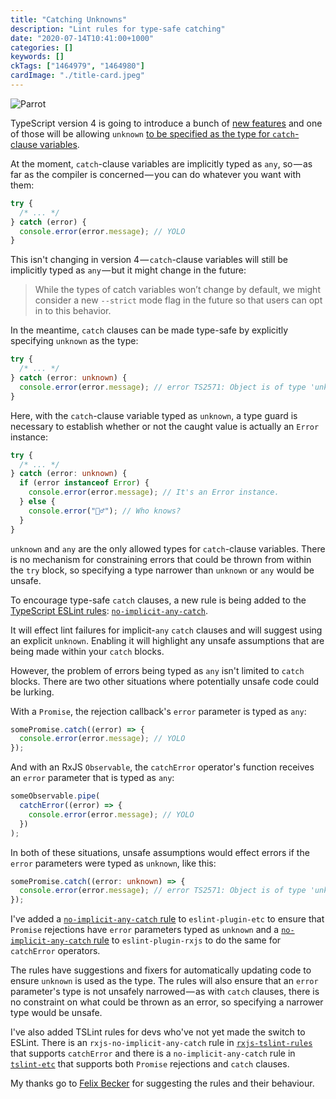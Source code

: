 ```yaml
---
title: "Catching Unknowns"
description: "Lint rules for type-safe catching"
date: "2020-07-14T10:41:00+1000"
categories: []
keywords: []
ckTags: ["1464979", "1464980"]
cardImage: "./title-card.jpeg"
---
```


![Parrot](title.jpeg "Photo by Ignacio Amenábar on Unsplash")

TypeScript version 4 is going to introduce a bunch of [new features](https://devblogs.microsoft.com/typescript/announcing-typescript-4-0-beta) and one of those will be allowing `unknown` [to be specified as the type for `catch`-clause variables](https://devblogs.microsoft.com/typescript/announcing-typescript-4-0-beta/#unknown-on-catch).

At the moment, `catch`-clause variables are implicitly typed as `any`, so — as far as the compiler is concerned — you can do whatever you want with them:

```ts
try {
  /* ... */
} catch (error) {
  console.error(error.message); // YOLO
}
```

This isn't changing in version 4 — `catch`-clause variables will still be implicitly typed as `any` — but it might change in the future:

> While the types of catch variables won’t change by default, we might consider a new `--strict` mode flag in the future so that users can opt in to this behavior.

In the meantime, `catch` clauses can be made type-safe by explicitly specifying `unknown` as the type:

<!-- prettier-ignore -->
```ts
try {
  /* ... */
} catch (error: unknown) {
  console.error(error.message); // error TS2571: Object is of type 'unknown'.
}
```

Here, with the `catch`-clause variable typed as `unknown`, a type guard is necessary to establish whether or not the caught value is actually an `Error` instance:

<!-- prettier-ignore -->
```ts
try {
  /* ... */
} catch (error: unknown) {
  if (error instanceof Error) {
    console.error(error.message); // It's an Error instance.
  } else {
    console.error("🤷‍♂️"); // Who knows?
  }
}
```

`unknown` and `any` are the only allowed types for `catch`-clause variables. There is no mechanism for constraining errors that could be thrown from within the `try` block, so specifying a type narrower than `unknown` or `any` would be unsafe.

To encourage type-safe `catch` clauses, a new rule is being added to the [TypeScript ESLint rules](https://github.com/typescript-eslint/typescript-eslint): [`no-implicit-any-catch`](https://github.com/typescript-eslint/typescript-eslint/pull/2202).

It will effect lint failures for implicit-`any` `catch` clauses and will suggest using an explicit `unknown`. Enabling it will highlight any unsafe assumptions that are being made within your `catch` blocks.

However, the problem of errors being typed as `any` isn't limited to `catch` blocks. There are two other situations where potentially unsafe code could be lurking.

With a `Promise`, the rejection callback's `error` parameter is typed as `any`:

```ts
somePromise.catch((error) => {
  console.error(error.message); // YOLO
});
```

And with an RxJS `Observable`, the `catchError` operator's function receives an `error` parameter that is typed as `any`:

```ts
someObservable.pipe(
  catchError((error) => {
    console.error(error.message); // YOLO
  })
);
```

In both of these situations, unsafe assumptions would effect errors if the `error` parameters were typed as `unknown`, like this:

```ts
somePromise.catch((error: unknown) => {
  console.error(error.message); // error TS2571: Object is of type 'unknown'.
});
```

I've added a [`no-implicit-any-catch` rule](https://github.com/cartant/eslint-plugin-etc/blob/ecb45035b24c26995432fee4864b5ff88b9a7b40/source/rules/no-implicit-any-catch.ts) to `eslint-plugin-etc` to ensure that `Promise` rejections have `error` parameters typed as `unknown` and a [`no-implicit-any-catch` rule](https://github.com/cartant/eslint-plugin-rxjs/blob/d388160a170ae5b1bae19f192c95e431436dfe40/source/rules/no-implicit-any-catch.ts) to `eslint-plugin-rxjs` to do the same for `catchError` operators.

The rules have suggestions and fixers for automatically updating code to ensure `unknown` is used as the type. The rules will also ensure that an `error` parameter's type is not unsafely narrowed — as with `catch` clauses, there is no constraint on what could be thrown as an error, so specifying a narrower type would be unsafe.

I've also added TSLint rules for devs who've not yet made the switch to ESLint. There is an `rxjs-no-implicit-any-catch` rule in [`rxjs-tslint-rules`](https://github.com/cartant/rxjs-tslint-rules) that supports `catchError` and there is a `no-implicit-any-catch` rule in [`tslint-etc`](https://github.com/cartant/tslint-etc) that supports both `Promise` rejections and `catch` clauses.

My thanks go to [Felix Becker](https://twitter.com/felixfbecker) for suggesting the rules and their behaviour.
